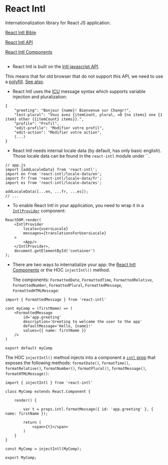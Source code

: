 # React Intl

Internationalization library for React JS application.

[React Intl Bible](https://github.com/yahoo/react-intl/wiki)

[React Intl API](https://github.com/yahoo/react-intl/wiki/API)

[React Intl Components](https://github.com/yahoo/react-intl/wiki/Components)

## 

* React Intl is built on the [Intl javascript API](https://developer.mozilla.org/en-US/docs/Web/JavaScript/Reference/Global_Objects/Intl).

This means that for old browser that do not support this API, we need to use a [polyfill](https://github.com/andyearnshaw/Intl.js/). [See also](https://github.com/yahoo/react-intl/wiki#i18n-in-javascript).

* React Intl uses the [ICU](http://userguide.icu-project.org/formatparse/messages) message syntax which supports variable injection and pluralization:

```
{
	"greeting": "Bonjour {name}! Bienvenue sur Changr!",
	"test-plural": "Vous avez {itemCount, plural, =0 {no items} one {1 item} other {{itemCount} items}}.",
	"profile": "Profil",
	"edit-profile": "Modifier votre profil",
	"edit-action": "Modifier votre action",
	(...)
}
```

* React Intl needs internal locale data (by default, has only basic english). Those locale data can be found in the `react-intl` module under ``.

```
// app.js
import {addLocaleData} from 'react-intl';
import en from 'react-intl/locale-data/en';
import fr from 'react-intl/locale-data/fr';
import es from 'react-intl/locale-data/es';

addLocaleData([...en, ...fr, ...es]);
// ...
```

* To enable React Intl in your application, you need to wrap it in a [`IntlProvider`](https://github.com/yahoo/react-intl/wiki/Components#intlprovider) component:

```
ReactDOM.render(
    <IntlProvider
        locale={usersLocale}
        messages={translationsForUsersLocale}
    >
        <App/>
    </IntlProvider>,
    document.getElementById('container')
);
```

* There are two ways to internatialize your app: the [React Intl Components](https://github.com/yahoo/react-intl/wiki/Components) or the HOC `injectIntl()` method.

  The components: `FormattedDate`, `FormattedTime`, `FormattedRelative`, `FormattedNumber`, `FormattedPlural`, `FormattedMessage`, `FormattedHTMLMessage`:
```
import { FormattedMessage } from 'react-intl'

cont myComp = (firstName) => (
	<FormattedMessage
	    id='app.greeting'
	    description='Greeting to welcome the user to the app'
	    defaultMessage='Hello, {name}!'
	    values={{ name: firstName }}
	/>
)

export default myComp
```

  The HOC `injectIntl()` method injects into a component a [`intl` prop](https://github.com/yahoo/react-intl/wiki/API#intlshape) that exposes the following methods: `formatDate()`, `formatTime()`, `formatRelative()`, `formatNumber()`, `formatPlural()`, `formatMessage()`, `formatHTMLMessage()`:
```
import { injectIntl } from 'react-intl'

class MyComp extends React.Component {
	
	render() {

		var t = props.intl.formatMessage({ id: 'app.greeting' }, { name: firstName });

		return (
			<span>{t}</span>
		)
	}
}

const MyComp = injectIntl(MyComp);

export MyComp;
```
